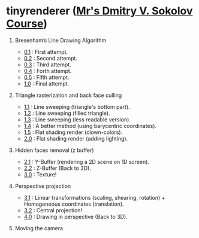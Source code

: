 # tinyrenderer ([Mr's Dmitry V. Sokolov Course](https://github.com/ssloy/tinyrenderer/wiki))

1. Bresenham’s Line Drawing Algorithm
    * [0.1](https://github.com/sT4R3K/tinyrenderer/tree/0.1) : First attempt.
    * [0.2](https://github.com/sT4R3K/tinyrenderer/tree/0.2) : Second attempt.
    * [0.3](https://github.com/sT4R3K/tinyrenderer/tree/0.3) : Third attempt.
    * [0.4](https://github.com/sT4R3K/tinyrenderer/tree/0.4) : Forth attempt.
    * [0.5](https://github.com/sT4R3K/tinyrenderer/tree/0.5) : Fifth attempt.
    * [1.0](https://github.com/sT4R3K/tinyrenderer/tree/1.0) : Final attempt.

2. Triangle rasterization and back face culling
   * [1.1](https://github.com/sT4R3K/tinyrenderer/tree/1.1) : Line sweeping (triangle's bottom part).
   * [1.2](https://github.com/sT4R3K/tinyrenderer/tree/1.2) : Line sweeping (filled triangle).
   * [1.3](https://github.com/sT4R3K/tinyrenderer/tree/1.3) : Line sweeping (less readable version).
   * [1.4](https://github.com/sT4R3K/tinyrenderer/tree/1.4) : A better method (using barycentric coordinates).
   * [1.5](https://github.com/sT4R3K/tinyrenderer/tree/1.5) : Flat shading render (clown-colors).
   * [2.0](https://github.com/sT4R3K/tinyrenderer/tree/2.0) : Flat shading render (adding lighting).

3. Hidden faces removal (z buffer)
   * [2.1](https://github.com/sT4R3K/tinyrenderer/tree/2.1) : Y-Buffer (rendering a 2D scene on 1D screen).
   * [2.2](https://github.com/sT4R3K/tinyrenderer/tree/2.2) : Z-Buffer (Back to 3D).
   * [3.0](https://github.com/sT4R3K/tinyrenderer/tree/3.0) : Texture!
   
4. Perspective projection
   * [3.1](https://github.com/sT4R3K/tinyrenderer/tree/3.1) : Linear transformations (scaling, shearing, rotation) + Homogeneous coordinates (translation).
   * [3.2](https://github.com/sT4R3K/tinyrenderer/tree/3.2) : Central projection!
   * [4.0](https://github.com/sT4R3K/tinyrenderer/tree/4.0) : Drawing in perspective (Back to 3D).

5. Moving the camera   
